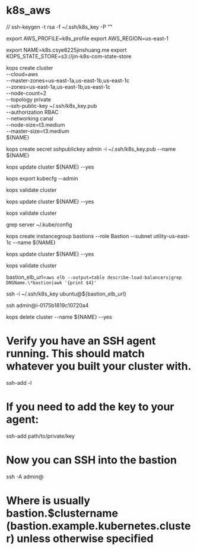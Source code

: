 # k8s_aws

// ssh-keygen -t rsa -f ~/.ssh/k8s_key -P ""

export AWS_PROFILE=k8s_profile
export AWS_REGION=us-east-1

export NAME=k8s.csye6225jinshuang.me
export KOPS_STATE_STORE=s3://jin-k8s-com-state-store  

kops create cluster \
--cloud=aws \
--master-zones=us-east-1a,us-east-1b,us-east-1c \
--zones=us-east-1a,us-east-1b,us-east-1c \
--node-count=2 \
--topology private \
--ssh-public-key ~/.ssh/k8s_key.pub \
--authorization RBAC \
--networking canal \
--node-size=t3.medium \
--master-size=t3.medium \
${NAME}

kops create secret sshpublickey admin -i ~/.ssh/k8s_key.pub --name ${NAME}

kops update cluster ${NAME} --yes

kops export kubecfg --admin

kops validate cluster

kops update cluster ${NAME} --yes

kops validate cluster

grep server ~/.kube/config

kops create instancegroup bastions --role Bastion --subnet utility-us-east-1c --name ${NAME}

kops update cluster ${NAME} --yes

kops validate cluster

bastion_elb_url=`aws elb --output=table describe-load-balancers|grep DNSName.\*bastion|awk '{print $4}'`

ssh -i ~/.ssh/k8s_key ubuntu@${bastion_elb_url}

ssh admin@i-0175b1819c10720a4

kops delete cluster --name ${NAME} --yes

# Verify you have an SSH agent running. This should match whatever you built your cluster with.
ssh-add -l
# If you need to add the key to your agent:
ssh-add path/to/private/key

# Now you can SSH into the bastion
ssh -A admin@<bastion-ELB-address>

# Where <bastion-ELB-address> is usually bastion.$clustername (bastion.example.kubernetes.cluster) unless otherwise specified
